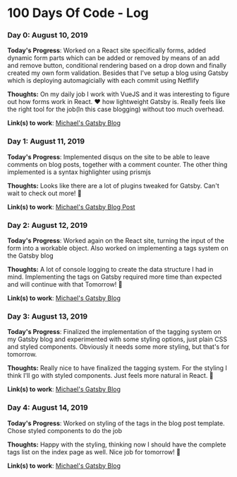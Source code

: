 # 100 Days Of Code - Log

### Day 0: August 10, 2019

**Today's Progress**: Worked on a React site specifically forms, added dynamic form parts which can be added or removed by means of an add and remove button, conditional rendering based on a drop down and finally created my own form validation. Besides that I've setup a blog using Gatsby which is deploying automagicially with each commit using Netflify

**Thoughts:** On my daily job I work with VueJS and it was interesting to figure out how forms work in React. :heart: how lightweight Gatsby is. Really feels like the right tool for the job(In this case blogging) without too much overhead.  

**Link(s) to work**: [Michael's Gatsby Blog](https://michaelawad.io)


### Day 1: August 11, 2019

**Today's Progress**: Implemented disqus on the site to be able to leave comments on blog posts, together with a comment counter. The other thing implemented is a syntax highlighter using prismjs

**Thoughts:** Looks like there are a lot of plugins tweaked for Gatsby. Can't wait to check out more! :metal: 

**Link(s) to work**: [Michael's Gatsby Blog Post](https://michaelawad.io/my-second-post/)

### Day 2: August 12, 2019

**Today's Progress**: Worked again on the React site, turning the input of the form into a workable object. Also worked on implementing a tags system on the Gatsby blog

**Thoughts:** A lot of console logging to create the data structure I had in mind. Implementing the tags on Gatsby required more time than expected and will continue with that Tomorrow! :metal: 

**Link(s) to work**: [Michael's Gatsby Blog](https://michaelawad.io/)

### Day 3: August 13, 2019

**Today's Progress**: Finalized the implementation of the tagging system on my Gatsby blog and experimented with some styling options, just plain CSS and styled components. Obviously it needs some more styling, but that's for tomorrow.

**Thoughts:** Really nice to have finalized the tagging system. For the styling I think I'll go with styled components. Just feels more natural in React. :metal: 

**Link(s) to work**: [Michael's Gatsby Blog](https://michaelawad.io/)

### Day 4: August 14, 2019

**Today's Progress**: Worked on styling of the tags in the blog post template. Chose styled components to do the job

**Thoughts:** Happy with the styling, thinking now I should have the complete tags list on the index page as well. Nice job for tomorrow! :metal: 

**Link(s) to work**: [Michael's Gatsby Blog](https://michaelawad.io/)

